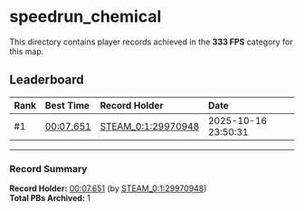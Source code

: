 # speedrun_chemical

This directory contains player records achieved in the **333 FPS** category for this map.

## Leaderboard

| Rank | Best Time | Record Holder | Date                |
| :--- | :-------- | :------------ | :------------------ |
| #1   | [00:07.651](./00007651_STEAM_0_1_29970948_20251016-235031.zip) | [STEAM_0:1:29970948](https://speedrun16.com/profile/STEAM_0:1:29970948)   | 2025-10-16 23:50:31 |

---

### Record Summary
**Record Holder:** [00:07.651](./00007651_STEAM_0_1_29970948_20251016-235031.zip) (by [STEAM_0:1:29970948](https://speedrun16.com/profile/STEAM_0:1:29970948))  
**Total PBs Archived:** 1